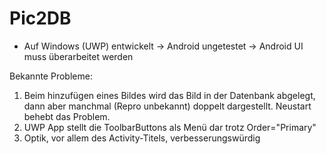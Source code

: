 # Pic2DB

- Auf Windows (UWP) entwickelt
-> Android ungetestet
-> Android UI muss überarbeitet werden


Bekannte Probleme:
1. Beim hinzufügen eines Bildes wird das Bild in der Datenbank abgelegt, dann aber manchmal (Repro unbekannt) doppelt dargestellt. Neustart behebt das Problem.
2. UWP App stellt die ToolbarButtons als Menü dar trotz Order="Primary"
3. Optik, vor allem des Activity-Titels, verbesserungswürdig


